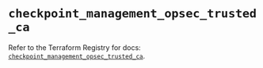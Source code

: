 # `checkpoint_management_opsec_trusted_ca`

Refer to the Terraform Registry for docs: [`checkpoint_management_opsec_trusted_ca`](https://registry.terraform.io/providers/checkpointsw/checkpoint/2.11.0/docs/resources/management_opsec_trusted_ca).

